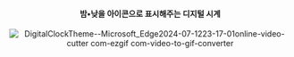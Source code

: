 <div align="center"> 

 #### 밤•낮을 아이콘으로 표시해주는 디지털 시계

![DigitalClockTheme--Microsoft_Edge2024-07-1223-17-01online-video-cutter com-ezgif com-video-to-gif-converter](https://github.com/user-attachments/assets/b19aa905-10c2-4bca-a1df-d8d0aca6b878)

</div>
